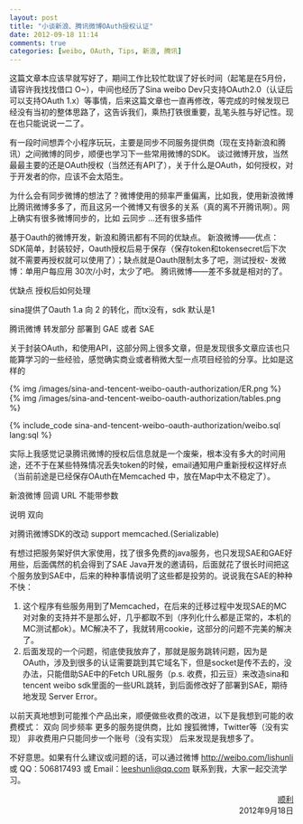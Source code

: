 ```yaml
---
layout: post
title: "小谈新浪、腾讯微博OAuth授权认证"
date: 2012-09-18 11:14
comments: true
categories: [weibo, OAuth, Tips, 新浪, 腾讯]
---
```


这篇文章本应该早就写好了，期间工作比较忙耽误了好长时间（起笔是在5月份，请容许我找找借口 O~），中间也经历了Sina weibo Dev只支持OAuth2.0（认证后可以支持OAuth 1.x）等事情，后来这篇文章也一直再修改，等完成的时候发现已经没有当初的整体思路了，这告诉我们，乘热打铁很重要，乱笔头胜与好记性。现在也只能说说一二了。

有一段时间想弄个小程序玩玩，主要是同步不同服务提供商（现在支持新浪和腾讯）之间微博的同步，顺便也学习下一些常用微博的SDK。
谈过微博开放，当然最最主要的还是OAuth授权（当然还有API了），关于什么是OAuth，如何授权，对于开发者的你，应该不会太陌生。
<!-- more -->

为什么会有同步微博的想法了？微博使用的频率严重偏离，比如我，使用新浪微博比腾讯微博多多了，而且这另一个微博又有很多的关系（真的离不开腾讯啊）。网上确实有很多微博同步的，比如 云同步 ...还有很多插件

基于Oauth的微博开发，新浪和腾讯都有不同的优缺点。 新浪微博——优点：SDK简单，封装较好，Oauth授权后易于保存（保存token和tokensecret后下次就不需要再授权就可以使用了）；缺点就是Oauth限制太多了吧，测试授权- 发微博：单用户每应用 30次/小时，太少了吧。 腾讯微博——差不多就是相对的了。



优缺点
授权后如何处理

sina提供了Oauth 1.a 向 2 的转化，而tx没有，sdk 默认是1

腾讯微博 转发部分
部署到 GAE 或者 SAE

关于封装OAuth，和使用API，这部分网上很多文章，但是发现很多文章应该也只能算学习的一些经验，感觉确实商业或者稍微大型一点项目经验的分享。比如是这样的

{% img /images/sina-and-tencent-weibo-oauth-authorization/ER.png %}	
{% img /images/sina-and-tencent-weibo-oauth-authorization/tables.png %}	

{% include_code sina-and-tencent-weibo-oauth-authorization/weibo.sql lang:sql %}


实际上我感觉记录腾讯微博的授权后信息就是一个废柴，根本没有多大的时间用途，还不于在某些特殊情况丢失token的时候，email通知用户重新授权这样好点（当前前途是已经保存OAuth在Memcached 中，放在Map中太不稳定了）。

新浪微博 回调 URL 不能带参数

说明
双向

对腾讯微博SDK的改动
support memcached.(Serializable)




有想过把服务架好供大家使用，找了很多免费的java服务，也只发现SAE和GAE好用些，后面偶然的机会得到了SAE Java开发的邀请码，后面就花了很长时间把这个服务放到SAE中，后来的种种事情说明了这些都是投劳的。说说我在SAE的种种不快：
1. 这个程序有些服务用到了Memcached，在后来的迁移过程中发现SAE的MC对对象的支持并不是那么好，几乎都取不到（序列化什么都是正常的，本机的MC测试都ok）。MC解决不了，我就转用cookie，这部分的问题不完美的解决了。
2. 后面发现的一个问题，彻底使我放弃了，那就是服务跳转问题，因为是OAuth，涉及到很多的认证需要跳到其它域名下，但是socket是传不去的，没办法，只能借助SAE中的Fetch URL服务（p.s. 收费，扣云豆）来改造sina和tencent weibo sdk里面的一些URL跳转，到后面修改好了部署到SAE，期待地发现 Server Error。


以前天真地想到可能推个产品出来，顺便做些收费的改进，以下是我想到可能的收费模式：
双向
同步频率 
更多的服务提供商，比如 搜狐微博，Twitter等（没有实现）
非收费用户只能同步一个账号（没有实现）
后来发现是我想多了。


不好意思。如果有什么建议或问题的话，可以通过微博 <http://weibo.com/lishunli> 或 QQ：506817493 或 Email：<leeshunli@qq.com> 联系到我，大家一起交流学习。

<p align="right">
<a href = "http://blogjava.net/lishunli" target="_blank">顺利</a><br>		
2012年9月18日<br>
</p>